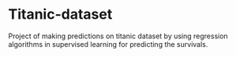 # Titanic-dataset
Project of making predictions on titanic dataset by using regression algorithms in supervised learning for predicting the survivals.
